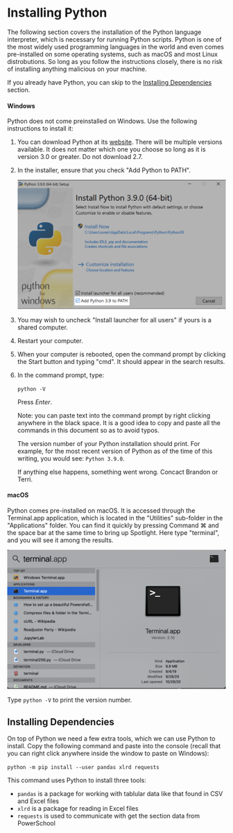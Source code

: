 # Installing Python

The following section covers the installation of the Python language interpreter, which is necessary for running Python scripts. Python is one of the most widely used programming languages in the world and even comes pre-installed on some operating systems, such as macOS and most Linux distrobutions. So long as you follow the instructions closely, there is no risk of installing anything malicious on your machine.

If you already have Python, you can skip to the [Installing Dependencies](#installing-dependencies) section.

#### Windows

Python does not come preinstalled on Windows. Use the following instructions to install it:

1. You can download Python at its [website](https://www.python.org/downloads/). There will be multiple versions available. It does not matter which one you choose so long as it is version 3.0 or greater. Do not download 2.7.

2. In the installer, ensure that you check "Add Python to PATH".

   ![Python installer](images/python-installer.png)

3. You may wish to uncheck "Install launcher for all users" if yours is a shared computer.

4. Restart your computer.

5. When your computer is rebooted, open the command prompt by clicking the Start button and typing "cmd". It should appear in the search results.

6. In the command prompt, type:

   `python -V`

   Press _Enter_.

   Note: you can paste text into the command prompt by right clicking anywhere in the black space. It is a good idea to copy and paste all the commands in this document so as to avoid typos.

   The version number of your Python installation should print. For example, for the most recent version of Python as of the time of this writing, you would see: `Python 3.9.0`.

   If anything else happens, something went wrong. Concact Brandon or Terri.

#### macOS

Python comes pre-installed on macOS. It is accessed through the Terminal.app application, which is located in the "Utilities" sub-folder in the "Applications" folder. You can find it quickly by pressing Command ⌘ and the space bar at the same time to bring up Spotlight. Here type "terminal", and you will see it among the results.

![spotlight search](images/spotlight.png)

Type `python -V` to print the version number.

## Installing Dependencies

On top of Python we need a few extra tools, which we can use Python to install. Copy the following command and paste into the console (recall that you can right click anywhere inside the window to paste on Windows):

`python -m pip install --user pandas xlrd requests`

This command uses Python to install three tools:

- `pandas` is a package for working with tablular data like that found in CSV and Excel files
- `xlrd` is a package for reading in Excel files
- `requests` is used to communicate with get the section data from PowerSchool